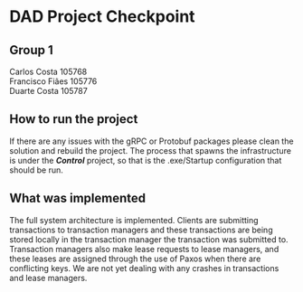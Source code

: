 # DAD Project Checkpoint

## Group 1
Carlos Costa 105768 \
Francisco Fiães 105776 \
Duarte Costa 105787

## How to run the project
If there are any issues with the gRPC or Protobuf packages please clean the solution and rebuild the project.
The process that spawns the infrastructure is under the ***Control*** project, so that is the .exe/Startup configuration that should be run.

## What was implemented
The full system architecture is implemented. Clients are submitting transactions to transaction managers and these transactions are being stored locally in the transaction manager the transaction was submitted to. Transaction managers also make lease requests to lease managers, and these leases are assigned through the use of Paxos when there are conflicting keys. We are not yet dealing with any crashes in transactions and lease managers.